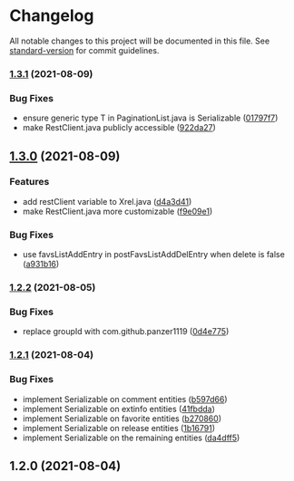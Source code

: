 # Changelog

All notable changes to this project will be documented in this file. See [standard-version](https://github.com/conventional-changelog/standard-version) for commit guidelines.

### [1.3.1](https://github.com/Panzer1119/xREL4J/compare/v1.3.0...v1.3.1) (2021-08-09)


### Bug Fixes

* ensure generic type T in PaginationList.java is Serializable ([01797f7](https://github.com/Panzer1119/xREL4J/commit/01797f7edd05b0ed9d48f0057f4c0a26fa966c0e))
* make RestClient.java publicly accessible ([922da27](https://github.com/Panzer1119/xREL4J/commit/922da2733103ce3f7d57a6dfe28e34eae8f94847))

## [1.3.0](https://github.com/Panzer1119/xREL4J/compare/v1.2.2...v1.3.0) (2021-08-09)


### Features

* add restClient variable to Xrel.java ([d4a3d41](https://github.com/Panzer1119/xREL4J/commit/d4a3d41703645d43336c07a0a7c86cbb2e83f2ec))
* make RestClient.java more customizable ([f9e09e1](https://github.com/Panzer1119/xREL4J/commit/f9e09e13c22ffabe8aecd719d48a856e0579e8ec))


### Bug Fixes

* use favsListAddEntry in postFavsListAddDelEntry when delete is false ([a931b16](https://github.com/Panzer1119/xREL4J/commit/a931b165ccde5abc35d4208002db163da5cceaca))

### [1.2.2](https://github.com/Panzer1119/xREL4J/compare/v1.2.1...v1.2.2) (2021-08-05)


### Bug Fixes

* replace groupId with com.github.panzer1119 ([0d4e775](https://github.com/Panzer1119/xREL4J/commit/0d4e775b6c9ae420dd0e393e1cc7b50ac3f4ff0e))

### [1.2.1](https://github.com/Panzer1119/xREL4J/compare/v1.2.0...v1.2.1) (2021-08-04)


### Bug Fixes

* implement Serializable on comment entities ([b597d66](https://github.com/Panzer1119/xREL4J/commit/b597d665fba520e128b58ac2c33473501b3785ad))
* implement Serializable on extinfo entities ([41fbdda](https://github.com/Panzer1119/xREL4J/commit/41fbdda9a349d450dd8717c59af9f468f07b236c))
* implement Serializable on favorite entities ([b270860](https://github.com/Panzer1119/xREL4J/commit/b2708609d29baea2ed758b89f887d036d33991cf))
* implement Serializable on release entities ([1b16791](https://github.com/Panzer1119/xREL4J/commit/1b1679198f939662c158e6a3eb2d9bc594ea8086))
* implement Serializable on the remaining entities ([da4dff5](https://github.com/Panzer1119/xREL4J/commit/da4dff5b3b14afcdfdb4352f08894f194f1960a2))

## 1.2.0 (2021-08-04)
